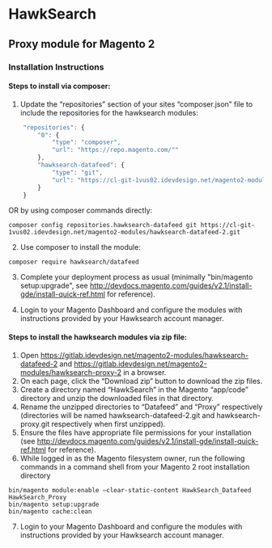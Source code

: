 # HawkSearch 
## Proxy module for Magento 2

### Installation Instructions
#### Steps to install via composer:
1. Update the “repositories” section of your sites “composer.json” file to include the repositories for the hawksearch modules:
```javascript
    "repositories": {
        "0": {
            "type": "composer",
            "url": "https://repo.magento.com/""
        },
        "hawksearch-datafeed": {
            "type": "git",
            "url": "https://cl-git-1vus02.idevdesign.net/magento2-modules/hawksearch-datafeed-2.git"
        }
    }
```

OR by using composer commands directly:
```
composer config repositories.hawksearch-datafeed git https://cl-git-1vus02.idevdesign.net/magento2-modules/hawksearch-datafeed-2.git
```

2. Use composer to install the module:
```
composer require hawksearch/datafeed
```

3. Complete your deployment process as usual (minimally "bin/magento setup:upgrade", see http://devdocs.magento.com/guides/v2.1/install-gde/install-quick-ref.html for reference).

4. Login to your Magento Dashboard and configure the modules with instructions provided by your Hawksearch account manager.


#### Steps to install the hawksearch modules via zip file:
1. Open https://gitlab.idevdesign.net/magento2-modules/hawksearch-datafeed-2 and https://gitlab.idevdesign.net/magento2-modules/hawksearch-proxy-2 in a browser.
2. On each page, click the “Download zip” button to download the zip files.
3. Create a directory named “HawkSearch” in the Magento “app/code” directory and unzip the downloaded files in that directory.
4. Rename the unzipped directories to “Datafeed” and “Proxy” respectively (directories will be named hawksearch-datafeed-2.git and hawksearch-proxy.git respectively when first unzipped).
5. Ensure the files have appropriate file permissions for your installation (see http://devdocs.magento.com/guides/v2.1/install-gde/install-quick-ref.html for reference).
6. While logged in as the Magento filesystem owner, run the following commands in a command shell from your Magento 2 root installation directory
```
bin/magento module:enable –clear-static-content HawkSearch_Datafeed HawkSearch_Proxy
bin/magento setup:upgrade
bin/magento cache:clean
```
7. Login to your Magento Dashboard and configure the modules with instructions provided by your Hawksearch account manager.
